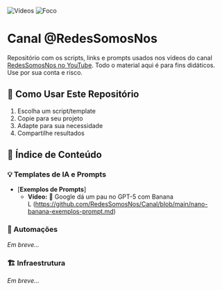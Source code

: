 ![Vídeos](https://img.shields.io/badge/Vídeos-Semanais-red)
![Foco](https://img.shields.io/badge/Foco-IA%20Prática-blue)

# **Canal @RedesSomosNos**

Repositório com os scripts, links e prompts usados nos vídeos do canal [RedesSomosNos no YouTube](https://www.youtube.com/@RedesSomosNos?sub_confirmation=1).
Todo o material aqui é para fins didáticos. Use por sua conta e risco.

## 🚀 Como Usar Este Repositório
1. Escolha um script/template
2. Copie para seu projeto
3. Adapte para sua necessidade
4. Compartilhe resultados

## **📜 Índice de Conteúdo**

### **💡 Templates de IA e Prompts**

- [**Exemplos de Prompts**]
  - **Vídeo:** 🍌 Google dá um pau no GPT-5 com Banana<br>
    L (https://github.com/RedesSomosNos/Canal/blob/main/nano-banana-exemplos-prompt.md)

### **🤖 Automações**

_Em breve..._

### **🏗️ Infraestrutura**

_Em breve..._
